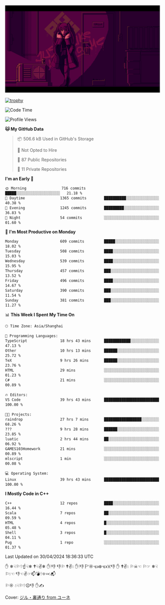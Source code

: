 ![](imgs/main.png)

[![trophy](https://github-profile-trophy.vercel.app/?username=NeilKleistGao&theme=dracula)](https://github.com/ryo-ma/github-profile-trophy)

<!--START_SECTION:waka-->
![Code Time](http://img.shields.io/badge/Code%20Time-945%20hrs%2039%20mins-blue)

![Profile Views](http://img.shields.io/badge/Profile%20Views-0-blue)

**🐱 My GitHub Data** 

> 📦 506.6 kB Used in GitHub's Storage 
 > 
> 🚫 Not Opted to Hire
 > 
> 📜 87 Public Repositories 
 > 
> 🔑 11 Private Repositories 
 > 
**I'm an Early 🐤** 

```text
🌞 Morning                716 commits         █████░░░░░░░░░░░░░░░░░░░░   21.18 % 
🌆 Daytime                1365 commits        ██████████░░░░░░░░░░░░░░░   40.38 % 
🌃 Evening                1245 commits        █████████░░░░░░░░░░░░░░░░   36.83 % 
🌙 Night                  54 commits          ░░░░░░░░░░░░░░░░░░░░░░░░░   01.60 % 
```
📅 **I'm Most Productive on Monday** 

```text
Monday                   609 commits         █████░░░░░░░░░░░░░░░░░░░░   18.02 % 
Tuesday                  508 commits         ████░░░░░░░░░░░░░░░░░░░░░   15.03 % 
Wednesday                539 commits         ████░░░░░░░░░░░░░░░░░░░░░   15.95 % 
Thursday                 457 commits         ███░░░░░░░░░░░░░░░░░░░░░░   13.52 % 
Friday                   496 commits         ████░░░░░░░░░░░░░░░░░░░░░   14.67 % 
Saturday                 390 commits         ███░░░░░░░░░░░░░░░░░░░░░░   11.54 % 
Sunday                   381 commits         ███░░░░░░░░░░░░░░░░░░░░░░   11.27 % 
```


📊 **This Week I Spent My Time On** 

```text
🕑︎ Time Zone: Asia/Shanghai

💬 Programming Languages: 
TypeScript               18 hrs 43 mins      ████████████░░░░░░░░░░░░░   47.13 % 
Other                    10 hrs 13 mins      ██████░░░░░░░░░░░░░░░░░░░   25.72 % 
TeX                      9 hrs 26 mins       ██████░░░░░░░░░░░░░░░░░░░   23.76 % 
HTML                     29 mins             ░░░░░░░░░░░░░░░░░░░░░░░░░   01.23 % 
C#                       21 mins             ░░░░░░░░░░░░░░░░░░░░░░░░░   00.89 % 

🔥 Editors: 
VS Code                  39 hrs 43 mins      █████████████████████████   100.00 % 

🐱‍💻 Projects: 
raindrop                 27 hrs 7 mins       █████████████████░░░░░░░░   68.26 % 
???                      9 hrs 28 mins       ██████░░░░░░░░░░░░░░░░░░░   23.85 % 
luatic                   2 hrs 44 mins       ██░░░░░░░░░░░░░░░░░░░░░░░   06.92 % 
GAMES103Homework         21 mins             ░░░░░░░░░░░░░░░░░░░░░░░░░   00.89 % 
mlscript                 1 min               ░░░░░░░░░░░░░░░░░░░░░░░░░   00.08 % 

💻 Operating System: 
Linux                    39 hrs 43 mins      █████████████████████████   100.00 % 
```

**I Mostly Code in C++** 

```text
C++                      12 repos            ████░░░░░░░░░░░░░░░░░░░░░   16.44 % 
Scala                    7 repos             ██░░░░░░░░░░░░░░░░░░░░░░░   09.59 % 
HTML                     4 repos             █░░░░░░░░░░░░░░░░░░░░░░░░   05.48 % 
Shell                    3 repos             █░░░░░░░░░░░░░░░░░░░░░░░░   04.11 % 
Pug                      1 repo              ░░░░░░░░░░░░░░░░░░░░░░░░░   01.37 % 
```




 Last Updated on 30/04/2024 18:36:33 UTC
<!--END_SECTION:waka-->

✋ ❄☟⚐🕆☝☟❄ 🕈☟✌❄ ✋🕯👎 👎⚐ 🕈✌💧 ✋🕯👎 🏱☼☜❄☜☠👎 ✋ 🕈✌💧 ⚐☠☜ ⚐☞ ❄☟⚐💧☜ 👎☜✌☞📫💣🕆❄☜💧📬

⚐☼ 💧☟⚐🕆☹👎 ✋✍

Cover: [ジル・裏通り from ユーネ](https://www.pixiv.net/artworks/62127066)

